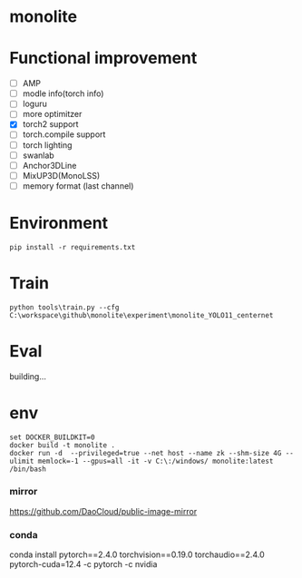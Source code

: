 # monolite

# Functional improvement

* [ ] AMP
* [ ] modle info(torch info)
* [ ] loguru
* [ ] more optimitzer
* [X] torch2 support
* [ ] torch.compile support
* [ ] torch lighting
* [ ] swanlab
* [ ] Anchor3DLine
* [ ] MixUP3D(MonoLSS)
* [ ] memory format (last channel)

# Environment

```
pip install -r requirements.txt
```

# Train

```
python tools\train.py --cfg C:\workspace\github\monolite\experiment\monolite_YOLO11_centernet
```

# Eval

building...

# env

```console
set DOCKER_BUILDKIT=0
docker build -t monolite .
docker run -d  --privileged=true --net host --name zk --shm-size 4G --ulimit memlock=-1 --gpus=all -it -v C:\:/windows/ monolite:latest /bin/bash
```

### mirror

https://github.com/DaoCloud/public-image-mirror

### conda

conda install pytorch==2.4.0 torchvision==0.19.0 torchaudio==2.4.0 pytorch-cuda=12.4 -c pytorch -c nvidia
